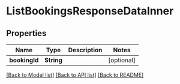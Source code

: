 # ListBookingsResponseDataInner

## Properties
Name | Type | Description | Notes
------------ | ------------- | ------------- | -------------
**bookingId** | **String** |  | [optional] 

[[Back to Model list]](../README.md#models) [[Back to API list]](../README.md#api-endpoints) [[Back to README]](../README.md)


